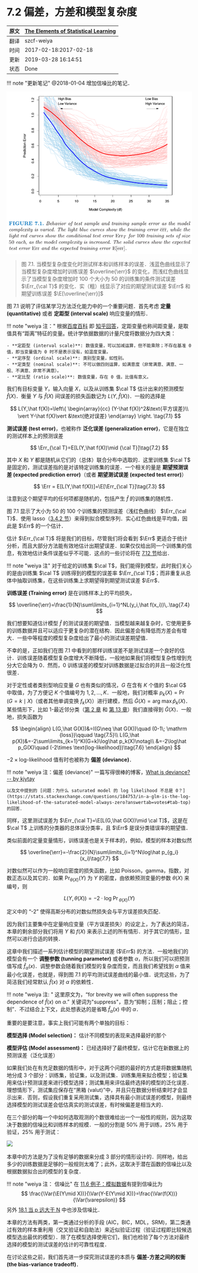 # 7.2 偏差，方差和模型复杂度

| 原文   | [The Elements of Statistical Learning](https://web.stanford.edu/~hastie/ElemStatLearn/printings/ESLII_print12.pdf) |
| ---- | ---------------------------------------- |
| 翻译   | szcf-weiya                               |
| 时间   | 2017-02-18:2017-02-18                    |
| 更新 | 2019-03-28 16:14:51|
| 状态 | Done |

!!! note "更新笔记"
    @2018-01-04 增加信噪比的笔记．

![](../img/07/fig7.1.png)

> 图 7.1. 当模型复杂度变化时测试样本和训练样本的误差．浅蓝色曲线显示了当模型复杂度增加时训练误差 $\overline{\err}$ 的变化，而浅红色曲线显示了当模型复杂度增加时 100 个大小为 50 的训练集的条件测试误差 $\Err_{\cal T}$ 的变化．实（粗）线显示了对应的期望测试误差 $\Err$ 和期望训练误差 $\E[\overline{\err}]$

图 7.1 说明了评估某学习方法泛化能力中的一个重要问题．首先考虑 **定量 (quantitative)** 或者 **定距型 (interval scale)** 响应变量的情形．

!!! note "weiya 注："
    根据[百度百科](https://baike.baidu.com/item/%E5%AE%9A%E8%B7%9D%E5%8F%98%E9%87%8F/2710255) 即 [知乎回答](https://www.zhihu.com/question/26201880)，定距变量也称间距变量，是取值具有“距离”特征的变量。统计学依据数据的计量尺度将数据分为四大类：

    - **定距型 (interval scale)**: 数值变量，可以加减运算，但不能乘除；不存在基准 0 值，即当变量值为 0 时不是表示没有，如温度变量。 
    - **定序型 (ordinal scale)**: 类别型变量，如性别。
    - **定类型 (nominal scale)**: 不可以做四则运算，如满意度（非常满意、满意、一般、不满意、非常不满意）。
    - **定比型 (ratio scale)**: 数值变量，存在 0 值，比值有意义。

我们有目标变量 $Y$，输入向量 $X$，以及从训练集 $\cal T$ 估计出来的预测模型 $\hat f(X)$．衡量 $Y$ 与 $\hat f(X)$ 间误差的损失函数记为 $L(Y,\hat f(X))$．一般的选择是

$$
L(Y,\hat f(X))=\left\{
\begin{array}{cc}
(Y-\hat f(X))^2&\text{平方误差}\\
\vert Y-\hat f(X)\vert &\text{绝对误差}
\end{array}
\right.
\tag{7.1}
$$

**测试误差 (test error)**，也被称作 **泛化误差 (generalization error)**，它是在独立的测试样本上的预测误差

$$
\Err_{\cal T}=E[L(Y,\hat f(X))\mid {\cal T}]\tag{7.2}
$$

其中 $X$ 和 $Y$ 都是随机从它们的（总体）联合分布中选取的．这里训练集 $\cal T$ 是固定的，测试误差指的是对该特定训练集的误差．一个相关的量是 **期望预测误差 (expected prediction error)**（或者 **期望测试误差 (expected test error)**）

$$
\Err = E[L(Y,\hat f(X))]=\E[\Err_{\cal T}]\tag{7.3}
$$

注意到这个期望平均的任何项都是随机的，包括产生 $\hat f$ 的训练集的随机性．

图 7.1 显示了大小为 50 的 100 个训练集的预测误差（浅红色曲线） $\Err_{\cal T}$．使用 lasso（[3.4.2 节](../03-Linear-Methods-for-Regression/3.4-Shrinkage-Methods/index.html)）来得到拟合模型序列．实心红色曲线是平均值，因此是 $\Err$ 的一个估计．

估计 $\Err_{\cal T}$ 将是我们的目标，尽管我们将会看到 $\Err$ 更适合于统计分析，而且大部分方法能有效地估计出期望误差．如果仅仅给出同一个训练集的信息，有效地估计条件误差似乎不可能．这点的一些讨论将在 [7.12 节](7.12-Conditional-or-Expected-Test-Error/index.html)给出．

!!! note "weiya 注"
    对于给定的训练集 $\cal T$，我们能得到模型，此时我们关心的是由训练集 $\cal T$ 训练得到的模型的误差率 $\Err_{\cal T}$；而非重复从总体中抽取训练集，在这些训练集上求期望得到期望测试误差 $\Err$．

**训练误差 (Training error)** 是在训练样本上的平均损失，

$$
\overline{\err}=\frac{1}{N}\sum\limits_{i=1}^NL(y_i,\hat f(x_i))\,.\tag{7.4}
$$

我们想要知道估计模型 $\hat f$ 的测试误差的期望值．当模型越来越复杂时，它使用更多的训练数据并且可以适应于更复杂的潜在结构．因此偏差会有降低而方差会有增大．一些中等程度的模型复杂度给出了最小的测试误差期望值．

不幸的是，正如我们在图 7.1 中看到的那样训练误差不是测试误差一个良好的估计．训练误差随着模型复杂度增大不断降低，一般地如果我们将模型复杂性增到充分大它会降为 0．然而，0 训练误差的模型对训练数据是过拟合的并且一般泛化性很差．

对于定性或者类别型响应变量 $G$ 也有类似的情况，$G$ 在含有 $K$ 个值的 $\cal G$ 中取值，为了方便记 $K$ 个值编号为 $1,2,\ldots,K$．一般地，我们对概率 $p_k(X)=\Pr(G=k\mid X)$（或者其他单调变换 $f_k(X)$）进行建模，然后 $\hat G(X)=\mathrm{arg\; \max} \hat p_k(X)$．某些情形下，比如 1-最近邻分类（[第 2 章](../02-Overview-of-Supervised-Learning/2.3-Two-Simple-Approaches-to-Prediction/) 和 [第 13 章](../13-Prototype-Methods-and-Nearest-Neighbors/13.3-k-Nearest-Neighbor-Classifiers/index.html)）我们直接得到 $\hat G(X)$．一般地，损失函数为

$$
\begin{align}
L(G,\hat G(X))&=I(G\neq \hat G(X))\quad (0-1\; \mathrm {loss})\qquad \tag{7.5}\\
L(G,\hat p(X))&=-2\sum\limits_{k=1}^KI(G=k)\log\hat p_k(X)\notag\\
&=-2\log\hat p_G(X)\quad (-2\times \text{log-likelihood})\tag{7.6}
\end{align}
$$

$-2\times \text{log-likelihood}$ 值有时也被称为 **偏差 (deviance)**．

!!! note "weiya 注：偏差 (deviance)"
    一篇写得很棒的博客，[What is deviance? -- by kjytay](https://statisticaloddsandends.wordpress.com/2019/03/27/what-is-deviance/)

    以及文中提到的 [问题：为什么 saturated model 的 log likelihood 不总是 0？](https://stats.stackexchange.com/questions/184753/in-a-glm-is-the-log-likelihood-of-the-saturated-model-always-zero?answertab=votes#tab-top) 的回答．

同样，这里测试误差为 $\Err_{\cal T}=\E[L(G,\hat G(X))\mid \cal T]$，这是在 $\cal T$ 上训练的分类器的总体误分类率，且 $\Err$ 是误分类错误率的期望值．

类似前面的定量变量情形，训练误差也是关于样本的，例如，模型的样本对数似然

$$
\overline{\err}=-\frac{2}{N}\sum\limits_{i=1}^N\log\hat p_{g_i}(x_i)\tag{7.7}
$$

对数似然可以作为一般响应密度的损失函数，比如 Poisson，gamma，指数，对数正态以及其它的．如果 $\Pr_{\theta(X)}(Y)$ 为 $Y$ 的密度，由依赖预测变量的参数 $\theta(X)$ 来编号，则

$$
L(Y,\theta(X))=-2\cdot \mathrm{log\; \Pr}_{\theta(X)}(Y)\tag{7.8}
$$

定义中的 “-2” 使得高斯分布的对数似然损失会与平方误差损失匹配．

因为我们主要集中在定量响应变量（平方误差损失）的设定上，为了表达的简洁，本章的剩余部分我们将用 $Y$ 和 $f(X)$ 来表示上述的所有情形．对于其它的情形，显然可以进行合适的转换．

这章中我们描述一系列估计模型的期望测试误差 ($\Err$) 的方法．一般地我们的模型会有一个 **调整参数 (tunning parameter)** 或者参数 $\alpha$，所以我们可以把预测值写成 $\hat f_\alpha(x)$．调整参数会随着我们模型的复杂度而变，而且我们希望找到 $\alpha$ 值来最小化误差，也就是，得到图 7.1 的平均测试误差曲线的最小值．说完这些，为了简洁我们经常默认 $\hat f(x)$ 对 $\alpha$ 的依赖性．

!!! note "weiya 注: "
    这里原文为，“for brevity we will often suppress the dependence of $\hat f(x)$ on $\alpha$.” 关键词为"suppress"，意为“抑制；压制；阻止；控制”．不过结合上下文，此处想表达的是省略 $\hat f_\alpha(x)$ 中的 $\alpha$．

重要的是要注意，事实上我们可能有两个单独的目标：

**模型选择 (Model selection)：** 估计不同模型的表现来选择最好的那个

**模型评估 (Model assessment)：** 已经选择好了最终模型，估计它在新数据上的预测误差（泛化误差）

如果我们处在有充足数据的情形中，对于这两个问题的最好的方式是将数据集随机地分成 3 个部分：训练集，验证集，以及测试集．训练集用来拟合模型；验证集用来估计预测误差来进行模型选择；测试集用来评估最终选择的模型的泛化误差．理想情形下，测试集应保存在“黑箱 (valut)”中，并且只在数据分析结束时才会显示出来．否则，假设我们重复采用测试集，选择具有最小测试误差的模型，则最终选择模型的测试误差会低估真实的测试误差，有时候偏差是相当大的．

在三个部分的每一个中如何选取观测的个数很难给出一个一般性的规则，因为这取决于数据的信噪比和训练样本的规模．一般的分割是 50% 用于训练，25% 用于验证，25% 用于测试：

![](../img/07/pic2.png)

本章中的方法是为了没有足够的数据来分成 3 部分的情形设计的．同样地，给出多少的训练数据是足够的一般规则太难了；此外，这取决于潜在函数的信噪比以及根据数据拟合出的模型的复杂度．

!!! note "weiya 注： 信噪比"
    在 [11.6 例子：模拟数据](https://esl.hohoweiya.xyz/11%20Neural%20Networks/11.6%20Example%20of%20Simulated%20Data/index.html)有提到信噪比为
    $$
    \frac{\Var(\E(Y\mid X))}{\Var(Y-E(Y\mid X))}=\frac{\Var(f(X))}{\Var(\varepsilon)}
    $$
    另外 [18.1 当 p 远大于 N](../18-High-Dimensional-Problems/18.1-When-p-is-Much-Bigger-than-N/index.html) 中也涉及信噪比．

本章的方法有两类，第一类通过分析的手段 (AIC，BIC，MDL，SRM)，第二类通过有效的样本重利用（交叉验证和自助法）来近似验证过程（验证过程即比较候选模型选出最优的模型）．除了在模型选择使用它们，我们也检验了每个方法对最终选择的模型的测试误差的估计的可靠性程度．

在讨论这些之前，我们首先进一步探究测试误差的本质与 **偏差-方差之间的权衡 (the bias-variance tradeoff)**．
